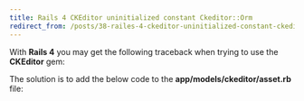 ```yaml
---
title: Rails 4 CKEditor uninitialized constant Ckeditor::Orm
redirect_from: /posts/38-railes-4-ckeditor-uninitialized-constant-ckeditororm/
---
```


With **Rails 4** you may get the following traceback when trying to use the **CKEditor** gem:

<script src="https://gist.github.com/maxmumford/8283384.js"></script>

The solution is to add the below code to the&nbsp;**app/models/ckeditor/asset.rb** file:

<script src="https://gist.github.com/maxmumford/8283421.js"></script>

